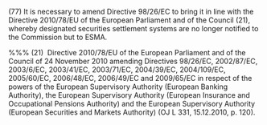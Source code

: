 (77) It is necessary to amend Directive 98/26/EC to bring it in line with the Directive 2010/78/EU of the European Parliament and of the Council (21), whereby designated securities settlement systems are no longer notified to the Commission but to ESMA.

%%% (21)  Directive 2010/78/EU of the European Parliament and of the Council of 24 November 2010 amending Directives 98/26/EC, 2002/87/EC, 2003/6/EC, 2003/41/EC, 2003/71/EC, 2004/39/EC, 2004/109/EC, 2005/60/EC, 2006/48/EC, 2006/49/EC and 2009/65/EC in respect of the powers of the European Supervisory Authority (European Banking Authority), the European Supervisory Authority (European Insurance and Occupational Pensions Authority) and the European Supervisory Authority (European Securities and Markets Authority) (OJ L 331, 15.12.2010, p. 120).
